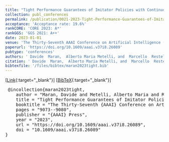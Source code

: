 ```yaml
---
title: "Tight Performance Guarantees of Imitator Policies with Continuous Actions"
collection: publ_conferences
permalink: /publication/0021-2023-Tight-Performance-Guarantees-of-Imitator-Policies-with-Continuous-Actions
acceptance: 'Acceptance rate: 19.6%'
rankCORE: 'CORE 2023: A*'
rankGGS: 'GGS 2021: A++'
date: 2023-01-01
venue: 'The Thirty-Seventh AAAI Conference on Artificial Intelligence (AAAI)'
paperurl: 'https://doi.org/10.1609/aaai.v37i8.26089'
pubtype: 'conferences'
authors: ' Davide  Maran,  Alberto Maria Metelli, and  Marcello  Restelli'
citation: ' Davide  Maran,  Alberto Maria Metelli, and  Marcello  Restelli&quot;Tight Performance Guarantees of Imitator Policies with Continuous Actions.&quot; The Thirty-Seventh AAAI Conference on Artificial Intelligence (AAAI), 2023'
bibtexfile: '/files/bibtex/maran2023tight.bib'
---
```

 [[Link](https://doi.org/10.1609/aaai.v37i8.26089){:target="_blank"}] [[BibTeX](/files/bibtex/maran2023tight.bib){:target="_blank"}] 
<pre> @incollection{maran2023tight,
    author = "Maran, Davide and Metelli, Alberto Maria and Restelli, Marcello",
    title = "Tight Performance Guarantees of Imitator Policies with Continuous Actions",
    booktitle = "The Thirty-Seventh {AAAI} Conference on Artificial Intelligence ({AAAI})",
    pages = "9073--9080",
    publisher = "{AAAI} Press",
    year = "2023",
    url = "https://doi.org/10.1609/aaai.v37i8.26089",
    doi = "10.1609/aaai.v37i8.26089"
} </pre>
